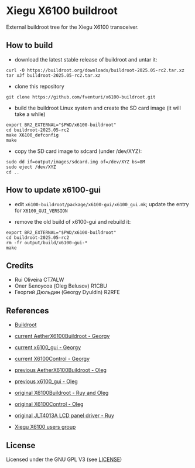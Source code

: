 # Xiegu X6100 buildroot

External buildroot tree for the Xiegu X6100 transceiver.


## How to build

- download the latest stable release of buildroot and untar it:
```
curl -O https://buildroot.org/downloads/buildroot-2025.05-rc2.tar.xz
tar xJf buildroot-2025.05-rc2.tar.xz
```

- clone this repository
```
git clone https://github.com/fventuri/x6100-buildroot.git
```

- build the buildroot Linux system and create the SD card image (it will take a while)
```
export BR2_EXTERNAL="$PWD/x6100-buildroot"
cd buildroot-2025.05-rc2
make X6100_defconfig
make
```

- copy the SD card image to sdcard (under /dev/XYZ):
```
sudo dd if=output/images/sdcard.img of=/dev/XYZ bs=8M
sudo eject /dev/XYZ
cd ..
```


## How to update x6100-gui

- edit `x6100-buildroot/package/x6100-gui/x6100_gui.mk`; update the entry for `X6100_GUI_VERSION`

- remove the old build of x6100-gui and rebuild it:
```
export BR2_EXTERNAL="$PWD/x6100-buildroot"
cd buildroot-2025.05-rc2
rm -fr output/build/x6100-gui-*
make
```


## Credits

- Rui Oliveira CT7ALW
- Олег Белоусов (Oleg Belusov) R1CBU
- Георгий Дюльдин (Georgy Dyuldin) R2RFE


## References

- [Buildroot](https://buildroot.org/)
- [current AetherX6100Buildroot - Georgy](https://github.com/gdyuldin/AetherX6100Buildroot)
- [current x6100_gui - Georgy](https://github.com/gdyuldin/x6100_gui)
- [current X6100Control - Georgy](https://github.com/gdyuldin/X6100Control)

- [previous AetherX6100Buildroot - Oleg](https://github.com/strijar/AetherX6100Buildroot)
- [previous x6100_gui - Oleg](https://github.com/strijar/x6100_gui)

- [original X6100Buildroot - Ruy and Oleg](https://github.com/AetherRadio/X6100Buildroot)
- [original X6100Control - Oleg](https://github.com/AetherRadio/X6100Control)
- [original JLT4013A LCD panel driver - Ruy](https://github.com/AetherRadio/panel-jinglitai-jlt4013a)

- [Xiegu X6100 users group](https://groups.io/g/xiegu-x6100)


## License

Licensed under the GNU GPL V3 (see [LICENSE](LICENSE))
